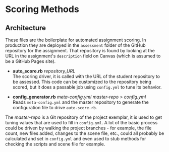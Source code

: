 # Scoring Methods

## Architecture

These files are the boilerplate for automated assignment scoring. In production they are deployed in the `assessment` folder of the GitHub repository for the assignment. That repository is found by looking at the URL in the assignment's `description` field on Canvas (which is assumed to be a GitHub Pages site).

* **auto_score.rb** *repository_URL*  
The scoring driver, it is called with the URL of the student repository to be assessed. This code can be customized to the repository being scored, but it does a passable job using `config.yml` to tune its behavior.

* **config_generator.rb** *meta-config.yml master-repo > config.yml*   
Reads `meta-config.yml` and the master repository to generate the configuration file to drive `auto-score.rb`.

The *master-repo* is a Git repository of the project exemplar, it is used to get tuning values that are used to fill in `config.yml`. A lot of the basic process could be driven by walking the project branches - for example, the file count, new files added, changes to the scene file, etc., could all probably be calculated and set in `config.yml` and even used to stub methods for checking the scripts and scene file for example.
